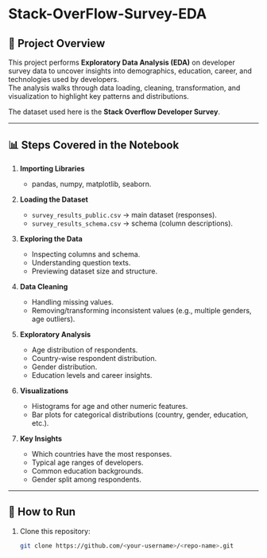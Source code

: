 # Stack-OverFlow-Survey-EDA

## 📌 Project Overview
This project performs **Exploratory Data Analysis (EDA)** on developer survey data to uncover insights into demographics, education, career, and technologies used by developers.  
The analysis walks through data loading, cleaning, transformation, and visualization to highlight key patterns and distributions.

The dataset used here is the **Stack Overflow Developer Survey**.

---

## 📊 Steps Covered in the Notebook
1. **Importing Libraries**  
   - pandas, numpy, matplotlib, seaborn.

2. **Loading the Dataset**  
   - `survey_results_public.csv` → main dataset (responses).  
   - `survey_results_schema.csv` → schema (column descriptions).

3. **Exploring the Data**  
   - Inspecting columns and schema.  
   - Understanding question texts.  
   - Previewing dataset size and structure.

4. **Data Cleaning**  
   - Handling missing values.  
   - Removing/transforming inconsistent values (e.g., multiple genders, age outliers).  

5. **Exploratory Analysis**  
   - Age distribution of respondents.  
   - Country-wise respondent distribution.  
   - Gender distribution.  
   - Education levels and career insights.  

6. **Visualizations**  
   - Histograms for age and other numeric features.  
   - Bar plots for categorical distributions (country, gender, education, etc.).

7. **Key Insights**  
   - Which countries have the most responses.  
   - Typical age ranges of developers.  
   - Common education backgrounds.  
   - Gender split among respondents.

---

## 🚀 How to Run
1. Clone this repository:  
   ```bash
   git clone https://github.com/<your-username>/<repo-name>.git
